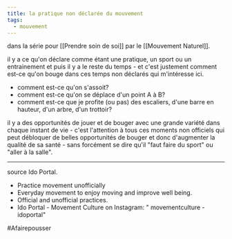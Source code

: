 ```yaml
---
title: la pratique non déclarée du mouvement
tags:
  - mouvement
---
```

dans la série pour [[Prendre soin de soi]] par le [[Mouvement Naturel]].

il y a ce qu'on déclare comme étant une pratique, un sport ou un entrainement et puis il y a le reste du temps - et c'est justement comment est-ce qu'on bouge dans ces temps non déclarés qui m'intéresse ici.

- comment est-ce qu'on s'assoit?
- comment est-ce qu'on se déplace d'un point A à B?
- comment est-ce que je profite (ou pas) des escaliers, d'une barre en hauteur, d'un arbre, d'un trottoir?

il y a des opportunités de jouer et de bouger avec une grande variété dans chaque instant de vie - c'est l'attention à tous ces moments non officiels qui peut débloquer de belles opportunités de bouger et donc d'augmenter la qualité de sa santé - sans forcément se dire qu'il "faut faire du sport" ou "aller à la salle".

---
source Ido Portal.

- Practice movement unofficially
- Everyday movement to enjoy moving and improve well being.
- Official and unofficial practices.
- Ido Portal - Movement Culture on Instagram: " movementculture - idoportal"

#Afairepousser 